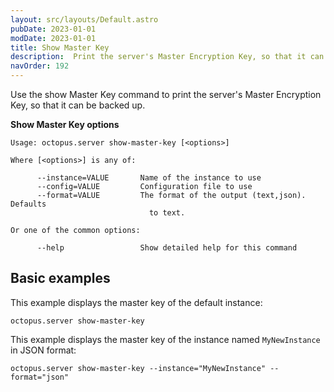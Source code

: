 ```yaml
---
layout: src/layouts/Default.astro
pubDate: 2023-01-01
modDate: 2023-01-01
title: Show Master Key
description:  Print the server's Master Encryption Key, so that it can be backed up
navOrder: 192
---
```


Use the show Master Key command to print the server's Master Encryption Key, so that it can be backed up.

**Show Master Key options**

```
Usage: octopus.server show-master-key [<options>]

Where [<options>] is any of:

      --instance=VALUE       Name of the instance to use
      --config=VALUE         Configuration file to use
      --format=VALUE         The format of the output (text,json). Defaults
                               to text.

Or one of the common options:

      --help                 Show detailed help for this command
```

## Basic examples

This example displays the master key of the default instance:

```
octopus.server show-master-key
```

This example displays the master key of the instance named `MyNewInstance` in JSON format:

```
octopus.server show-master-key --instance="MyNewInstance" --format="json"
```
